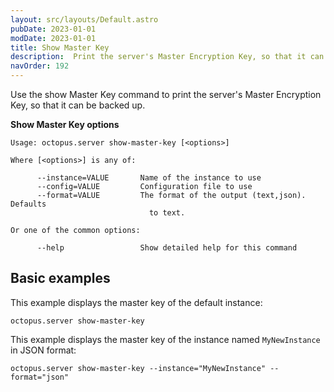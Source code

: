 ```yaml
---
layout: src/layouts/Default.astro
pubDate: 2023-01-01
modDate: 2023-01-01
title: Show Master Key
description:  Print the server's Master Encryption Key, so that it can be backed up
navOrder: 192
---
```


Use the show Master Key command to print the server's Master Encryption Key, so that it can be backed up.

**Show Master Key options**

```
Usage: octopus.server show-master-key [<options>]

Where [<options>] is any of:

      --instance=VALUE       Name of the instance to use
      --config=VALUE         Configuration file to use
      --format=VALUE         The format of the output (text,json). Defaults
                               to text.

Or one of the common options:

      --help                 Show detailed help for this command
```

## Basic examples

This example displays the master key of the default instance:

```
octopus.server show-master-key
```

This example displays the master key of the instance named `MyNewInstance` in JSON format:

```
octopus.server show-master-key --instance="MyNewInstance" --format="json"
```
